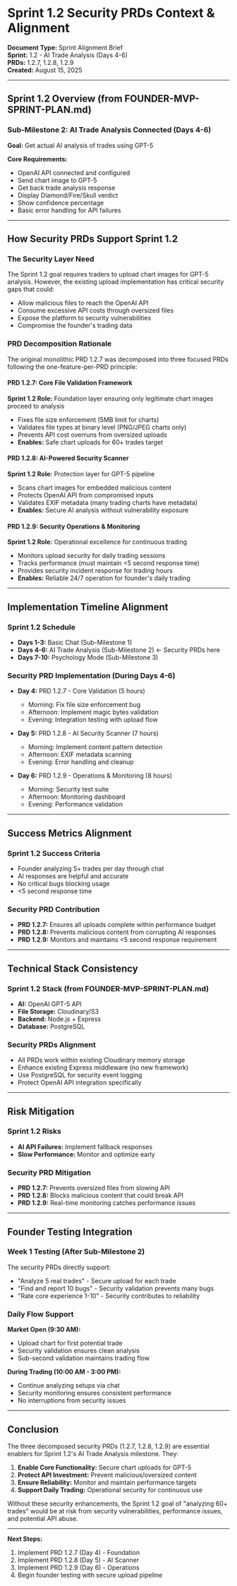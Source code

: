 # Sprint 1.2 Security PRDs Context & Alignment

**Document Type:** Sprint Alignment Brief  
**Sprint:** 1.2 - AI Trade Analysis (Days 4-6)  
**PRDs:** 1.2.7, 1.2.8, 1.2.9  
**Created:** August 15, 2025  

---

## Sprint 1.2 Overview (from FOUNDER-MVP-SPRINT-PLAN.md)

### Sub-Milestone 2: AI Trade Analysis Connected (Days 4-6)
**Goal:** Get actual AI analysis of trades using GPT-5

**Core Requirements:**
- OpenAI API connected and configured
- Send chart image to GPT-5  
- Get back trade analysis response
- Display Diamond/Fire/Skull verdict
- Show confidence percentage
- Basic error handling for API failures

---

## How Security PRDs Support Sprint 1.2

### The Security Layer Need
The Sprint 1.2 goal requires traders to upload chart images for GPT-5 analysis. However, the existing upload implementation has critical security gaps that could:
- Allow malicious files to reach the OpenAI API
- Consume excessive API costs through oversized files
- Expose the platform to security vulnerabilities
- Compromise the founder's trading data

### PRD Decomposition Rationale

The original monolithic PRD 1.2.7 was decomposed into three focused PRDs following the one-feature-per-PRD principle:

#### PRD 1.2.7: Core File Validation Framework
**Sprint 1.2 Role:** Foundation layer ensuring only legitimate chart images proceed to analysis
- Fixes file size enforcement (5MB limit for charts)
- Validates file types at binary level (PNG/JPEG charts only)
- Prevents API cost overruns from oversized uploads
- **Enables:** Safe chart uploads for 60+ trades target

#### PRD 1.2.8: AI-Powered Security Scanner  
**Sprint 1.2 Role:** Protection layer for GPT-5 pipeline
- Scans chart images for embedded malicious content
- Protects OpenAI API from compromised inputs
- Validates EXIF metadata (many trading charts have metadata)
- **Enables:** Secure AI analysis without vulnerability exposure

#### PRD 1.2.9: Security Operations & Monitoring
**Sprint 1.2 Role:** Operational excellence for continuous trading
- Monitors upload security for daily trading sessions
- Tracks performance (must maintain <5 second response time)
- Provides security incident response for trading hours
- **Enables:** Reliable 24/7 operation for founder's daily trading

---

## Implementation Timeline Alignment

### Sprint 1.2 Schedule
- **Days 1-3:** Basic Chat (Sub-Milestone 1)
- **Days 4-6:** AI Trade Analysis (Sub-Milestone 2) ← Security PRDs here
- **Days 7-10:** Psychology Mode (Sub-Milestone 3)

### Security PRD Implementation (During Days 4-6)
- **Day 4:** PRD 1.2.7 - Core Validation (5 hours)
  - Morning: Fix file size enforcement bug
  - Afternoon: Implement magic bytes validation
  - Evening: Integration testing with upload flow

- **Day 5:** PRD 1.2.8 - AI Security Scanner (7 hours)
  - Morning: Implement content pattern detection
  - Afternoon: EXIF metadata scanning
  - Evening: Error handling and cleanup

- **Day 6:** PRD 1.2.9 - Operations & Monitoring (8 hours)
  - Morning: Security test suite
  - Afternoon: Monitoring dashboard
  - Evening: Performance validation

---

## Success Metrics Alignment

### Sprint 1.2 Success Criteria
- Founder analyzing 5+ trades per day through chat
- AI responses are helpful and accurate
- No critical bugs blocking usage
- <5 second response time

### Security PRD Contribution
- **PRD 1.2.7:** Ensures all uploads complete within performance budget
- **PRD 1.2.8:** Prevents malicious content from corrupting AI responses
- **PRD 1.2.9:** Monitors and maintains <5 second response requirement

---

## Technical Stack Consistency

### Sprint 1.2 Stack (from FOUNDER-MVP-SPRINT-PLAN.md)
- **AI:** OpenAI GPT-5 API
- **File Storage:** Cloudinary/S3
- **Backend:** Node.js + Express
- **Database:** PostgreSQL

### Security PRDs Alignment
- All PRDs work within existing Cloudinary memory storage
- Enhance existing Express middleware (no new framework)
- Use PostgreSQL for security event logging
- Protect OpenAI API integration specifically

---

## Risk Mitigation

### Sprint 1.2 Risks
- **AI API Failures:** Implement fallback responses
- **Slow Performance:** Monitor and optimize early

### Security PRD Mitigation
- **PRD 1.2.7:** Prevents oversized files from slowing API
- **PRD 1.2.8:** Blocks malicious content that could break API
- **PRD 1.2.9:** Real-time monitoring catches performance issues

---

## Founder Testing Integration

### Week 1 Testing (After Sub-Milestone 2)
The security PRDs directly support:
- "Analyze 5 real trades" - Secure upload for each trade
- "Find and report 10 bugs" - Security validation prevents many bugs
- "Rate core experience 1-10" - Security contributes to reliability

### Daily Flow Support
**Market Open (9:30 AM):**
- Upload chart for first potential trade
- Security validation ensures clean analysis
- Sub-second validation maintains trading flow

**During Trading (10:00 AM - 3:00 PM):**
- Continue analyzing setups via chat
- Security monitoring ensures consistent performance
- No interruptions from security issues

---

## Conclusion

The three decomposed security PRDs (1.2.7, 1.2.8, 1.2.9) are essential enablers for Sprint 1.2's AI Trade Analysis milestone. They:

1. **Enable Core Functionality:** Secure chart uploads for GPT-5
2. **Protect API Investment:** Prevent malicious/oversized content
3. **Ensure Reliability:** Monitor and maintain performance targets
4. **Support Daily Trading:** Operational security for continuous use

Without these security enhancements, the Sprint 1.2 goal of "analyzing 60+ trades" would be at risk from security vulnerabilities, performance issues, and potential API abuse.

---

**Next Steps:**
1. Implement PRD 1.2.7 (Day 4) - Foundation
2. Implement PRD 1.2.8 (Day 5) - AI Scanner
3. Implement PRD 1.2.9 (Day 6) - Operations
4. Begin founder testing with secure upload pipeline